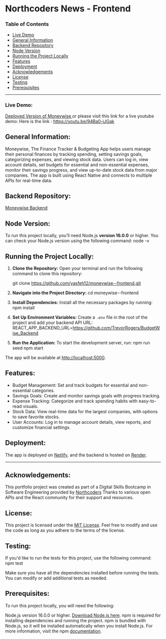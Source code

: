 # Northcoders News - Frontend

### Table of Contents

- [Live Demo](#live-demo)
- [General Information](#general-information)
- [Backend Repository](#backend-repository)
- [Node Version](#node-version)
- [Running the Project Locally](#running-the-project-locally)
- [Features](#features)
- [Deployment](#deployment)
- [Acknowledgements](#acknowledgements)
- [License](#license)
- [Testing](#testing)
- [Prerequisites](#prerequisites)

---

### Live Demo:

[Deployed Version of Moneywise ](link) or
please visit this link for a live youtube demo: 
Here is the link :
https://youtu.be/94Ba0-iJGak

## General Information:

Moneywise, The Finance Tracker & Budgeting App helps users manage their personal finances by tracking spending, setting savings goals, categorizing expenses, and viewing stock data. Users can log in, view account details, set budgets for essential and non-essential expenses, monitor their savings progress, and view up-to-date stock data from major companies. The app is built using React Native and connects to multiple APIs for real-time data.

## Backend Repository:

[Moneywise Backend](https://github.com/TrevorRogers/BudgetWise_Backend)

## Node Version:

To run this project locally, you’ll need Node.js **version 16.0.0** or higher. You can check your Node.js version using the following command: node -v

## Running the Project Locally:

1. **Clone the Repository:**
   Open your terminal and run the following command to clone this repository:

   git clone https://github.com/yasfeh12/moneywise--frontend.git

2. **Navigate into the Project Directory:**
   cd moneywise--frontend

3. **Install Dependencies:**
   Install all the necessary packages by running:
   npm install

4. **Set Up Environment Variables:**
   Create a `.env` file in the root of the project and add your backend API URL: REACT_APP_BACKEND_URL=https://github.com/TrevorRogers/BudgetWise_Backend

5. **Run the Application:**
   To start the development server, run:
   npm run seed
   npm start

The app will be available at [http://localhost:5000](http://localhost:3000).

## Features:

- Budget Management: Set and track budgets for essential and non-essential categories.
- Savings Goals: Create and monitor savings goals with progress tracking.
- Expense Tracking: Categorize and track spending habits with easy-to-read visuals.
- Stock Data: View real-time data for the largest companies, with options to save favorite stocks.
- User Accounts: Log in to manage account details, view reports, and customize financial settings.

## Deployment:

The app is deployed on [Netlify](https://northcodersnewyaseen.netlify.app/Coding), and the backend is hosted on [Render](https://dashboard.render.com/web/srv-cr85prlsvqrc73dpg7sg/deploys/dep-crlus8lumphs73ee0kig?r=2024-09-19%4009%3A24%3A57%7E2024-09-19%4009%3A31%3A25).

---

## Acknowledgements:

This portfolio project was created as part of a Digital Skills Bootcamp in Software Engineering provided by [Northcoders](https://northcoders.com/) Thanks to various open APIs and the React community for their support and resources.

## License:

This project is licensed under the [MIT License](https://opensource.org/license/mit). Feel free to modify and use the code as long as you adhere to the terms of the license.

## Testing:

If you'd like to run the tests for this project, use the following command: npm test

Make sure you have all the dependencies installed before running the tests. You can modify or add additional tests as needed.

## Prerequisites:

To run this project locally, you will need the following:

Node.js version 16.0.0 or higher. [Download Node.js here](https://nodejs.org/en/download/package-manager).
npm is required for installing dependencies and running the project. npm is bundled with Node.js, so it will be installed automatically when you install Node.js. For more information, visit the npm [documentation](https://docs.npmjs.com/getting-started).
